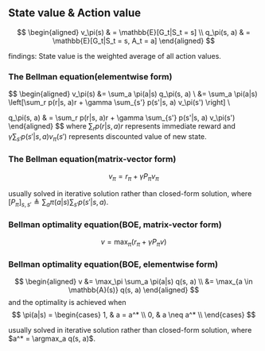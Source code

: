 ## State value & Action value

$$
\begin{aligned}
v_\pi(s)
& = \mathbb{E}[G_t|S_t = s] \\
q_\pi(s, a)
& = \mathbb{E}[G_t|S_t = s, A_t = a]
\end{aligned}
$$

findings: State value is the weighted average of all action values.

### The Bellman equation(elementwise form)
$$
\begin{aligned}
v_\pi(s)
&= \sum_a \pi(a|s) q_\pi(s, a) \\
&= \sum_a \pi(a|s) \left[\sum_r p(r|s, a)r + \gamma \sum_{s'} p(s'|s, a) v_\pi(s') \right] \\

q_\pi(s, a)
& = \sum_r p(r|s, a)r + \gamma \sum_{s'} p(s'|s, a) v_\pi(s')
\end{aligned}
$$
where $\sum_r p(r|s, a)r$ represents immediate reward and $\gamma \sum_{s'} p(s'|s, a) v_\pi(s')$ represents discounted value of new state.

### The Bellman equation(matrix-vector form)

$$
v_\pi = r_\pi + \gamma P_\pi v_\pi
$$

usually solved in iterative solution rather than closed-form solution, where $[P_\pi]_{s, s'} \triangleq \sum_a \pi(a|s) \sum_{s'} p(s'|s, a)$.

### Bellman optimality equation(BOE, matrix-vector form)
$$
v = \max_\pi(r_\pi + \gamma P_\pi v)
$$

### Bellman optimality equation(BOE, elementwise form)
$$
\begin{aligned}
v
&= \max_\pi \sum_a \pi(a|s) q(s, a) \\
&= \max_{a \in \mathbb{A}(s)} q(s, a)
\end{aligned}
$$
and the optimality is achieved when
$$
\pi(a|s) =
\begin{cases}
1, & a = a^* \\
0, & a \neq a^* \\
\end{cases}
$$

usually solved in iterative solution rather than closed-form solution, where $a^* = \argmax_a q(s, a)$.